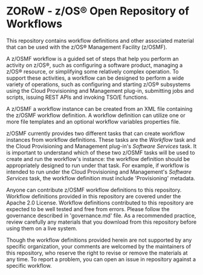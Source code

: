 # ZORoW - z/OS® Open Repository of Workflows
This repository contains workflow definitions and other associated material that can be used with the z/OS® Management Facility (z/OSMF).

A z/OSMF workflow is a guided set of steps that help you perform an activity on z/OS®, such as configuring a software product, managing a z/OS® resource, or simplifying some relatively complex operation. To support these activities, a workflow can be designed to perform a wide variety of operations, such as configuring and starting z/OS® subsystems using the Cloud Provisioning and Management plug-in, submitting jobs and scripts, issuing REST APIs and invoking TSO/E functions.

A z/OSMF a workflow instance can be created from an XML file containing the z/OSMF workflow definition.  A workflow definition can utilize one or more file templates and an optional workflow variables properties file.

z/OSMF currently provides two different tasks that can create workflow instances from workflow definitions. These tasks are the *Workflow* task and the Cloud Provisioning and Management plug-in's *Software Services* task. It is important to understand which of these two z/OSMF tasks will be used to create and run the workflow's instance: the workflow definition should be appropriately designed to run under that task. For example, if workflow is intended to run under the Cloud Provisioning and Management's *Software Services* task, the workflow definition must include 'Provisioning' metadata.

Anyone can contribute z/OSMF workflow definitions to this repository. Workflow definitions provided in this repository are covered under the Apache 2.0 License. Workflow definitions contributed to this repository are expected to be well tested and free from errors. Please follow the governance described in 'governance.md' file. As a recommended practice, review carefully any materials that you download from this repository before using them on a live system.

Though the workflow definitions provided herein are not supported by any specific organization, your comments are welcomed by the maintainers of this repository, who reserve the right to revise or remove the materials at any time. To report a problem, you can open an issue in repository against a specific workflow.
